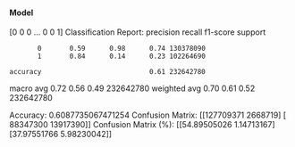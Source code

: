 #### Model
[0 0 0 ... 0 0 1]
Classification Report:
              precision    recall  f1-score   support

           0       0.59      0.98      0.74 130378090
           1       0.84      0.14      0.23 102264690

    accuracy                           0.61 232642780
   macro avg       0.72      0.56      0.49 232642780
weighted avg       0.70      0.61      0.52 232642780

Accuracy: 0.6087735067471254
Confusion Matrix:
[[127709371   2668719]
 [ 88347300  13917390]]
Confusion Matrix (%):
[[54.89505026  1.14713167]
 [37.97551766  5.98230042]]

